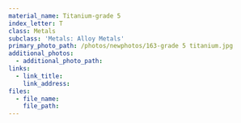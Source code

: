 ```yaml
---
material_name: Titanium-grade 5
index_letter: T
class: Metals
subclass: 'Metals: Alloy Metals'
primary_photo_path: /photos/newphotos/163-grade 5 titanium.jpg
additional_photos:
  - additional_photo_path:
links:
  - link_title:
    link_address:
files:
  - file_name:
    file_path:
---
```



